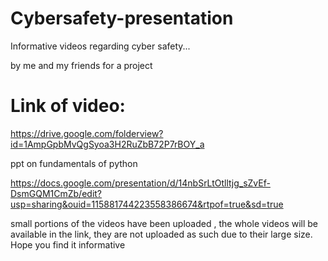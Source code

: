 # Cybersafety-presentation
Informative videos regarding cyber safety...

by me and my friends for a project

# Link of video:

https://drive.google.com/folderview?id=1AmpGpbMvQgSyoa3H2RuZbB72P7rBOY_a

ppt on fundamentals of python

https://docs.google.com/presentation/d/14nbSrLtOtlltjg_sZvEf-DsmGQM1CmZb/edit?usp=sharing&ouid=115881744223558386674&rtpof=true&sd=true

small portions of the videos have been uploaded , the whole videos will be available in the link, they are not uploaded as such due to their large size.
Hope you find it informative
